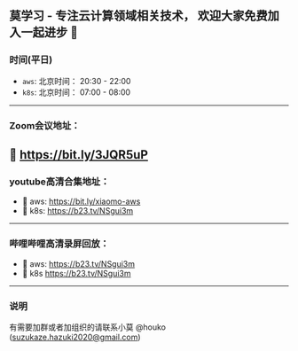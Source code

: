 ## 莫学习 - 专注云计算领域相关技术， 欢迎大家免费加入一起进步 👋

### 时间(平日)
- `aws`: 北京时间： 20:30 - 22:00 
- `k8s`: 北京时间： 07:00 - 08:00 
---

### Zoom会议地址：                     
🍡 https://bit.ly/3JQR5uP    
---
                                                  
### youtube高清合集地址：         
- 🍡 aws: https://bit.ly/xiaomo-aws  
- 🍡 k8s: https://b23.tv/NSgui3m 
---


                                                  
### 哔哩哔哩高清录屏回放：    
- 🍡 aws: https://b23.tv/NSgui3m    
- 🍡 k8s https://b23.tv/NSgui3m        
---


### 说明
有需要加群或者加组织的请联系小莫 @houko (suzukaze.hazuki2020@gmail.com)
